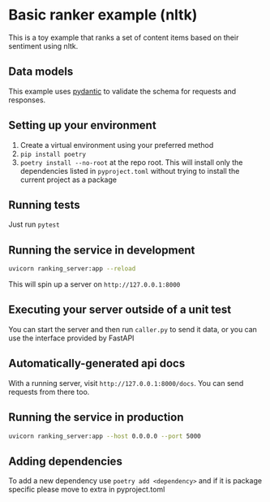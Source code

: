 # Basic ranker example (nltk)

This is a toy example that ranks a set of content items based on their sentiment using nltk.

## Data models

This example uses [pydantic](https://docs.pydantic.dev/) to validate the schema for requests and responses.

## Setting up your environment

1. Create a virtual environment using your preferred method
2. `pip install poetry`
3. `poetry install --no-root` at the repo root. This will install only the dependencies listed in `pyproject.toml` without trying to install the current project as a package

## Running tests

Just run `pytest`

## Running the service in development

```bash
uvicorn ranking_server:app --reload
```

This will spin up a server on `http://127.0.0.1:8000`

## Executing your server outside of a unit test

You can start the server and then run `caller.py` to send it data, or you can use the interface provided by FastAPI

## Automatically-generated api docs

With a running server, visit `http://127.0.0.1:8000/docs`. You can send requests from there too.

## Running the service in production

```bash
uvicorn ranking_server:app --host 0.0.0.0 --port 5000
```

## Adding dependencies

To add a new dependency use `poetry add <dependency>` and if it is package specific please move to extra in pyproject.toml

